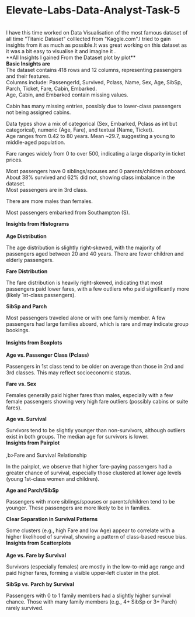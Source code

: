 # Elevate-Labs-Data-Analyst-Task-5
<br>
I have this time worked on Data Visualisation of the most famous dataset of all time "Titanic Dataset" colllected from "Kaggle.com".I tried to gain insights from it as much as possible.It was great working on this dataset 
 as it was a bit easy to visualise it and imagine it .<br>
 **All Insights I gained From the Dataset plot by plot**
<br>
<b>Basic Insights are</b><br>
The dataset contains 418 rows and 12 columns, representing passengers and their features.<br>Columns include: PassengerId, Survived, Pclass, Name, Sex, Age, SibSp, Parch, Ticket, Fare, Cabin, Embarked.<br>
Age, Cabin, and Embarked contain missing values.<br>

Cabin has many missing entries, possibly due to lower-class passengers not being assigned cabins.<br>

Data types show a mix of categorical (Sex, Embarked, Pclass as int but categorical), numeric (Age, Fare), and textual (Name, Ticket).<br>
Age ranges from 0.42 to 80 years. Mean ~29.7, suggesting a young to middle-aged population.<br>

Fare ranges widely from 0 to over 500, indicating a large disparity in ticket prices.<br>

Most passengers have 0 siblings/spouses and 0 parents/children onboard.<br>
About 38% survived and 62% did not, showing class imbalance in the dataset.<br>
Most passengers are in 3rd class.<br>

There are more males than females.<br>

Most passengers embarked from Southampton (S).<br>


<b>Insights from Histograms</b><br><br>
<b>Age Distribution</b><br>

The age distribution is slightly right-skewed, with the majority of passengers aged between 20 and 40 years. There are fewer children and elderly passengers.<br>

<b>Fare Distribution</b><br>

The fare distribution is heavily right-skewed, indicating that most passengers paid lower fares, with a few outliers who paid significantly more (likely 1st-class passengers).<br>

<b>SibSp and Parch<br></b>

Most passengers traveled alone or with one family member. A few passengers had large families aboard, which is rare and may indicate group bookings.<br><br>
<b>Insights from Boxplots</b><br><br>
<b>Age vs. Passenger Class (Pclass)<br></b>

Passengers in 1st class tend to be older on average than those in 2nd and 3rd classes. This may reflect socioeconomic status.<br>

<b>Fare vs. Sex<br></b>

Females generally paid higher fares than males, especially with a few female passengers showing very high fare outliers (possibly cabins or suite fares).<br>

<b>Age vs. Survival<br></b>

Survivors tend to be slightly younger than non-survivors, although outliers exist in both groups. The median age for survivors is lower.<br>
 <b>Insights from Pairplot</b><br><br>
,b>Fare and Survival Relationship</b><br>

In the pairplot, we observe that higher fare-paying passengers had a greater chance of survival, especially those clustered at lower age levels (young 1st-class women and children).<br>

<b>Age and Parch/SibSp</b><br>

Passengers with more siblings/spouses or parents/children tend to be younger. These passengers are more likely to be in families.<br>

<b>Clear Separation in Survival Patterns</b><br>

Some clusters (e.g., high Fare and low Age) appear to correlate with a higher likelihood of survival, showing a pattern of class-based rescue bias.<br>
<b>Insights from Scatterplots</b><br><br>
<b>Age vs. Fare by Survival</b><br>

Survivors (especially females) are mostly in the low-to-mid age range and paid higher fares, forming a visible upper-left cluster in the plot.<br>

<b>SibSp vs. Parch by Survival</b><br>

Passengers with 0 to 1 family members had a slightly higher survival chance. Those with many family members (e.g., 4+ SibSp or 3+ Parch) rarely survived.<br>
